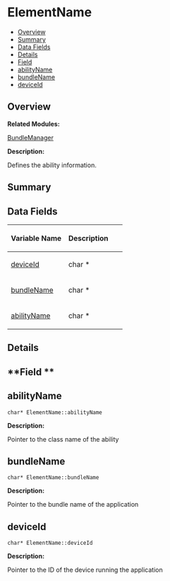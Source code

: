 # ElementName<a name="ZH-CN_TOPIC_0000001054718123"></a>

-   [Overview](#section1787351165631)
-   [Summary](#section1715050882165631)
-   [Data Fields](#pub-attribs)
-   [Details](#section431137398165631)
-   [Field](#section375384055165631)
-   [abilityName](#a22d29ceba2daf19f799164aa4a92e849)
-   [bundleName](#a5438d65fdb356f6ff52bffc452025f93)
-   [deviceId](#a41e1f2d783d827efe86272c607a8524f)

## **Overview**<a name="section1787351165631"></a>

**Related Modules:**

[BundleManager](BundleManager.md)

**Description:**

Defines the ability information. 

## **Summary**<a name="section1715050882165631"></a>

## Data Fields<a name="pub-attribs"></a>

<a name="table1704379597165631"></a>
<table><thead align="left"><tr id="row1539358004165631"><th class="cellrowborder" valign="top" width="50%" id="mcps1.1.3.1.1"><p id="p1422779000165631"><a name="p1422779000165631"></a><a name="p1422779000165631"></a>Variable Name</p>
</th>
<th class="cellrowborder" valign="top" width="50%" id="mcps1.1.3.1.2"><p id="p1558041136165631"><a name="p1558041136165631"></a><a name="p1558041136165631"></a>Description</p>
</th>
</tr>
</thead>
<tbody><tr id="row4276797165631"><td class="cellrowborder" valign="top" width="50%" headers="mcps1.1.3.1.1 "><p id="p336523356165631"><a name="p336523356165631"></a><a name="p336523356165631"></a><a href="ElementName.md#a41e1f2d783d827efe86272c607a8524f">deviceId</a></p>
</td>
<td class="cellrowborder" valign="top" width="50%" headers="mcps1.1.3.1.2 "><p id="p1801860565165631"><a name="p1801860565165631"></a><a name="p1801860565165631"></a>char * </p>
</td>
</tr>
<tr id="row914355628165631"><td class="cellrowborder" valign="top" width="50%" headers="mcps1.1.3.1.1 "><p id="p694521269165631"><a name="p694521269165631"></a><a name="p694521269165631"></a><a href="ElementName.md#a5438d65fdb356f6ff52bffc452025f93">bundleName</a></p>
</td>
<td class="cellrowborder" valign="top" width="50%" headers="mcps1.1.3.1.2 "><p id="p1238283841165631"><a name="p1238283841165631"></a><a name="p1238283841165631"></a>char * </p>
</td>
</tr>
<tr id="row1513559392165631"><td class="cellrowborder" valign="top" width="50%" headers="mcps1.1.3.1.1 "><p id="p922146332165631"><a name="p922146332165631"></a><a name="p922146332165631"></a><a href="ElementName.md#a22d29ceba2daf19f799164aa4a92e849">abilityName</a></p>
</td>
<td class="cellrowborder" valign="top" width="50%" headers="mcps1.1.3.1.2 "><p id="p256288401165631"><a name="p256288401165631"></a><a name="p256288401165631"></a>char * </p>
</td>
</tr>
</tbody>
</table>

## **Details**<a name="section431137398165631"></a>

## **Field **<a name="section375384055165631"></a>

## abilityName<a name="a22d29ceba2daf19f799164aa4a92e849"></a>

```
char* ElementName::abilityName
```

 **Description:**

Pointer to the class name of the ability 

## bundleName<a name="a5438d65fdb356f6ff52bffc452025f93"></a>

```
char* ElementName::bundleName
```

 **Description:**

Pointer to the bundle name of the application 

## deviceId<a name="a41e1f2d783d827efe86272c607a8524f"></a>

```
char* ElementName::deviceId
```

 **Description:**

Pointer to the ID of the device running the application 

